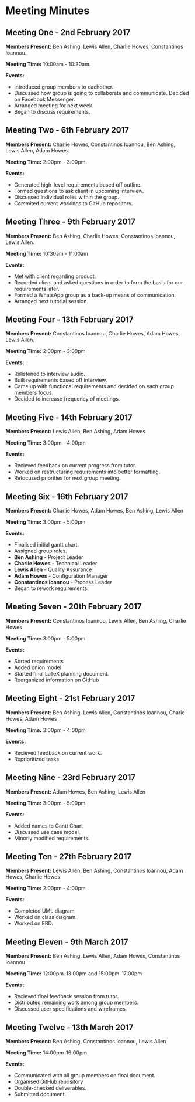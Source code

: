 # Meeting Minutes

## Meeting One - 2nd February 2017
__Members Present:__ Ben Ashing, Lewis Allen, Charlie Howes, Constantinos Ioannou.

__Meeting Time:__ 10:00am - 10:30am.

__Events:__ 

- Introduced group members to eachother.
- Discussed how group is going to collaborate and communicate. Decided on Facebook Messenger.
- Arranged meeting for next week.
- Began to discuss requirements.
 
## Meeting Two - 6th February 2017
__Members Present:__ Charlie Howes, Constantinos Ioannou, Ben Ashing, Lewis Allen, Adam Howes.

__Meeting Time:__ 2:00pm - 3:00pm.

__Events:__

- Generated high-level requirements based off outline.
- Formed questions to ask client in upcoming interview.
- Discussed individual roles within the group.
- Commited current workings to GitHub repository. 

## Meeting Three - 9th February 2017
__Members Present:__ Ben Ashing, Charlie Howes, Constantinos Ioannou, Lewis Allen.

__Meeting Time:__ 10:30am - 11:00am

__Events:__

- Met with client regarding product.
- Recorded client and asked questions in order to form the basis for our requirements later.
- Formed a WhatsApp group as a back-up means of communication.
- Arranged next tutorial session.

## Meeting Four - 13th February 2017
__Members Present:__ Constantinos Ioannou, Charlie Howes, Adam Howes, Lewis Allen.

__Meeting Time:__ 2:00pm - 3:00pm

__Events:__

- Relistened to interview audio.
- Built requirements based off interview.
- Came up with functional requirements and decided on each group members focus.
- Decided to increase frequency of meetings.

## Meeting Five - 14th February 2017
__Members Present:__ Lewis Allen, Ben Ashing, Adam Howes

__Meeting Time:__ 3:00pm - 4:00pm

__Events:__

- Recieved feedback on current progress from tutor.
- Worked on restructuring requirements into better formatting.
- Refocused priorities for next group meeting.

## Meeting Six - 16th February 2017
__Members Present:__ Charlie Howes, Adam Howes, Ben Ashing, Lewis Allen

__Meeting Time:__ 3:00pm - 5:00pm

__Events:__

- Finalised initial gantt chart.
- Assigned group roles.
 - __Ben Ashing__ - Project Leader
 - __Charlie Howes__ - Technical Leader
 - __Lewis Allen__ - Quality Assurance
 - __Adam Howes__ - Configuration Manager
 - __Constantinos Ioannou__ - Process Leader
- Began to rework requirements.

## Meeting Seven - 20th February 2017
__Members Present:__ Constantinos Ioannou, Lewis Allen, Ben Ashing, Charlie Howes

__Meeting Time:__ 3:00pm - 5:00pm

__Events:__

- Sorted requirements
- Added onion model
- Started final LaTeX planning document.
- Reorganized information on GitHub

## Meeting Eight - 21st February 2017
__Members Present:__ Ben Ashing, Lewis Allen, Constantinos Ioannou, Charie Howes, Adam Howes

__Meeting Time:__ 3:00pm - 4:00pm

__Evemts:__

- Recieved feedback on current work.
- Reprioritized tasks.

## Meeting Nine - 23rd February 2017
__Members Present:__ Adam Howes, Ben Ashing, Lewis Allen

__Meeting Time:__ 3:00pm - 5:00pm

__Events:__

- Added names to Gantt Chart
- Discussed use case model.
- Minorly modified requirements.

## Meeting Ten - 27th February 2017
__Members Present:__ Lewis Allen, Ben Ashing, Constantinos Ioannou, Adam Howes, Charlie Howes

__Meeting Time:__ 2:00pm - 4:00pm

__Events:__

- Completed UML diagram
- Worked on class diagram.
- Worked on ERD.

## Meeting Eleven - 9th March 2017
__Members Present:__ Ben Ashing, Lewis Allen, Adam Howes, Constantinos Ioannou

__Meeting Time:__ 12:00pm-13:00pm and 15:00pm-17:00pm

__Events:__

- Recieved final feedback session from tutor.
- Distributed remaining work among group members.
- Discussed user specifications and wireframes.

## Meeting Twelve - 13th March 2017
__Members Present:__ Ben Ashing, Constantinos Ioannou, Lewis Allen

__Meeting Time:__ 14:00pm-16:00pm

__Events:__

- Communicated with all group members on final document.
- Organised GitHub repository
- Double-checked deliverables.
- Submitted document.
